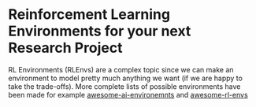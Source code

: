 # Reinforcement Learning Environments for your next Research Project

RL Environments (RLEnvs) are a complex topic since we can make an environment to model pretty much anything we want (if we are happy to take the trade-offs). More complete lists of possible environments have been made for example [awesome-ai-environemnts](https://github.com/dbobrenko/awesome-ai-environments) and [awesome-rl-envs](https://github.com/clvrai/awesome-rl-envs)
